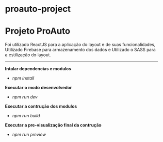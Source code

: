 # proauto-project
 
# Projeto ProAuto

Foi utilizado ReactJS para a aplicação do layout e de suas funcionalidades,
Utilizado Firebase para armazenamento dos dados e
Utilizado o SASS para a estilização do layout.
_____________

**Intalar dependencias e modulos**
- *npm install*

**Executar o modo desenvolvedor**
- *npm run dev*

**Executar a contrução dos modulos**
- *npm run build*

**Executar a pre-visualização final da contrução**
- *npm run preview*
